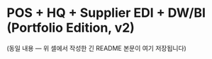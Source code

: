 
# POS + HQ + Supplier EDI + DW/BI (Portfolio Edition, v2)
(동일 내용 — 위 셀에서 작성한 긴 README 본문이 여기 저장됩니다)
